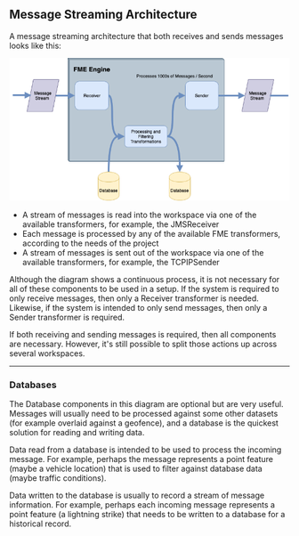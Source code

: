 ## Message Streaming Architecture ##

A message streaming architecture that both receives and sends messages looks like this:

![](./Images/Img5.002.MessageStreamingArchitecture.png)

- A stream of messages is read into the workspace via one of the available transformers, for example, the JMSReceiver
- Each message is processed by any of the available FME transformers, according to the needs of the project
- A stream of messages is sent out of the workspace via one of the available transformers, for example, the TCPIPSender

Although the diagram shows a continuous process, it is not necessary for all of these components to be used in a setup. If the system is required to only receive messages, then only a Receiver transformer is needed. Likewise, if the system is intended to only send messages, then only a Sender transformer is required.

If both receiving and sending messages is required, then all components are necessary. However, it's still possible to split those actions up across several workspaces.

---

### Databases ###
The Database components in this diagram are optional but are very useful. Messages will usually need to be processed against some other datasets (for example overlaid against a geofence), and a database is the quickest solution for reading and writing data.

Data read from a database is intended to be used to process the incoming message. For example, perhaps the message represents a point feature (maybe a vehicle location) that is used to filter against database data (maybe traffic conditions).

Data written to the database is usually to record a stream of message information. For example, perhaps each incoming message represents a point feature (a lightning strike) that needs to be written to a database for a historical record.
